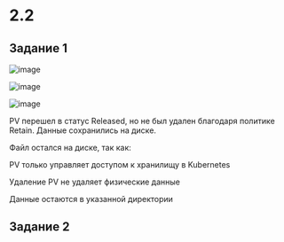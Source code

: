 # 2.2

## Задание 1

![image](https://github.com/user-attachments/assets/1be45ac2-4d9b-41d2-b298-49fe87b48f1d)

![image](https://github.com/user-attachments/assets/6f4e9b59-3cd6-4bc4-97b1-f3ecb9c54eb1)

![image](https://github.com/user-attachments/assets/973a9f4f-fcbc-4063-92a3-affebee92281)


PV перешел в статус Released, но не был удален благодаря политике Retain. Данные сохранились на диске.


Файл остался на диске, так как:

PV только управляет доступом к хранилищу в Kubernetes

Удаление PV не удаляет физические данные

Данные остаются в указанной директории

## Задание 2
